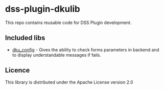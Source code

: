 # dss-plugin-dkulib

This repo contains reusable code for DSS Plugin development.

## Included libs

- [dku_config](https://github.com/dataiku/dss-plugin-dkulib/tree/main/dkulib/dku_config) - 
Gives the ability to check forms parameters in backend and to display understandable messages if fails.

## Licence

This library is distributed under the Apache License version 2.0